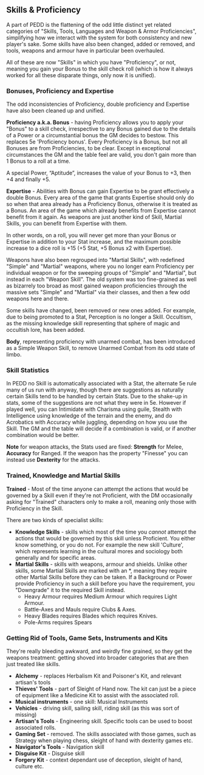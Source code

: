 ## Skills & Proficiency
A part of PEDD is the flattening of the odd little distinct yet related categories of "Skills, Tools, Languages and Weapon & Armor Proficiencies", simplifying how we interact with the system for both consistency and new player's sake. Some skills have also been changed, added or removed, and tools, weapons and armour have in particular been overhauled.

All of these are now "Skills" in which you have "Proficiency", or not, meaning you gain your Bonus to the skill check roll (which is how it always worked for all these disparate things, only now it is unified).

### Bonuses, Proficiency and Expertise
The odd inconsistencies of Proficiency, double proficiency and Expertise have also been cleaned up and unified.

**Proficiency a.k.a. Bonus** - having Proficiency allows you to apply your "Bonus" to a skill check, irrespective to any Bonus gained due to the details of a Power or a circumstantial bonus the GM decides to bestow. This replaces 5e 'Proficiency bonus'. Every Proficiency is a Bonus, but not all Bonuses are from Proficiencies, to be clear. Except in exceptional circumstances the GM and the table feel are valid, you don't gain more than 1 Bonus to a roll at a time.

A special Power, “Aptitude”, increases the value of your Bonus to +3, then +4 and finally +5.

**Expertise** - Abilities with Bonus can gain Expertise to be grant effectively a double Bonus. Every area of the game that grants Expertise should only do so when that area already has a Proficiency Bonus, otherwise it is treated as a Bonus. An area of the game which already benefits from Expertise cannot benefit from it again. As weapons are just another kind of Skill, Martial Skills, you can benefit from Expertise with them.

In other words, on a roll, you will never get more than your Bonus or Expertise in addition to your Stat increase, and the maximum possible increase to a dice roll is +15 (+5 Stat, +5 Bonus x2 with Expertise).

Weapons have also been regrouped into "Martial Skills", with redefined "Simple" and "Martial" weapons, where you no longer earn Proficiency per individual weapon or for the sweeping groups of "Simple" and "Martial", but instead in each "Weapon Skill". The old system was too fine-grained as well as bizarrely too broad as most gained weapon proficiencies through the massive sets "Simple" and "Martial" via their classes, and then a few odd weapons here and there.

Some skills have changed, been removed or new ones added. For example, due to being promoted to a Stat, Perception is no longer a Skill. Occultism, as the missing knowledge skill representing that sphere of magic and occultish lore, has been added.

**Body**, representing proficiency with unarmed combat, has been introduced as a Simple Weapon Skill, to remove Unarmed Combat from its odd state of limbo. 

### Skill Statistics
In PEDD no Skill is automatically associated with a Stat, the alternate 5e rule many of us run with anyway, though there are suggestions as naturally certain Skills tend to be handled by certain Stats. Due to the shake-up in stats, some of the suggestions are not what they were in 5e. However if played well, you can Intimidate with Charisma using guile, Stealth with Intelligence using knowledge of the terrain and the enemy, and do Acrobatics with Accuracy while juggling, depending on how you use the Skill. The GM and the table will decide if a combination is valid, or if another combination would be better.

**Note** for weapon attacks, the Stats used are fixed: **Strength** for Melee, **Accuracy** for Ranged. If the weapon has the property "Finesse" you can instead use **Dexterity** for the attacks.

### Trained, Knowledge and Martial Skills
**Trained** - Most of the time anyone can attempt the actions that would be governed by a Skill even if they're not Proficient, with the DM occasionally asking for "Trained" characters only to make a roll, meaning only those with Proficiency in the Skill.

There are two kinds of specialist skills:
- **Knowledge Skills** - skills which most of the time you *cannot* attempt the actions that would be governed by this skill unless Proficient. You either know something, or you do not. For example the new skill 'Culture', which represents learning in the cultural mores and sociology both generally and for specific areas.
- **Martial Skills** - skills with weapons, armour and shields. Unlike other skills, some Martial Skills are marked with an *, meaning they require other Martial Skills before they can be taken. If a Background or Power provide Proficiency in such a skill before you have the requirement, you "Downgrade" it to the required Skill instead.
  - Heavy Armour requires Medium Armour which requires Light Armour.
  - Battle-Axes and Mauls require Clubs & Axes.
  - Heavy Blades requires Blades which requires Knives.
  - Pole-Arms requires Spears

### Getting Rid of Tools, Game Sets, Instruments and Kits
They're really bleeding awkward, and weirdly fine grained, so they get the weapons treatment: getting shoved into broader categories that are then just treated like skills.

- **Alchemy** - replaces Herbalism Kit and Poisoner's Kit, and relevant artisan's tools
- **Thieves' Tools** - part of Sleight of Hand now. The kit can just be a piece of equipment like a Medicine Kit to assist with the associated roll.
- **Musical instruments** - one skill: Musical Instruments
- **Vehicles** - driving skill, sailing skill, riding skill (as this was sort of missing)
- **Artisan's Tools** - Engineering skill. Specific tools can be used to boost associated rolls.
- **Gaming Set** - removed. The skills associated with those games, such as Strategy when playing chess, sleight of hand with dexterity games etc.
- **Navigator's Tools** - Navigation skill
- **Disguise Kit** - Disguise skill
- **Forgery Kit** - context dependant use of deception, sleight of hand, culture etc.